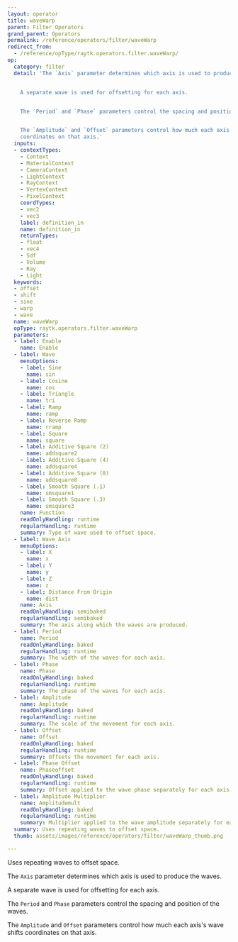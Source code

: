 ```yaml
---
layout: operator
title: waveWarp
parent: Filter Operators
grand_parent: Operators
permalink: /reference/operators/filter/waveWarp
redirect_from:
  - /reference/opType/raytk.operators.filter.waveWarp/
op:
  category: filter
  detail: 'The `Axis` parameter determines which axis is used to produce the waves.


    A separate wave is used for offsetting for each axis.


    The `Period` and `Phase` parameters control the spacing and position of the waves.


    The `Amplitude` and `Offset` parameters control how much each axis''s wave shifts
    coordinates on that axis.'
  inputs:
  - contextTypes:
    - Context
    - MaterialContext
    - CameraContext
    - LightContext
    - RayContext
    - VertexContext
    - PixelContext
    coordTypes:
    - vec2
    - vec3
    label: definition_in
    name: definition_in
    returnTypes:
    - float
    - vec4
    - Sdf
    - Volume
    - Ray
    - Light
  keywords:
  - offset
  - shift
  - sine
  - warp
  - wave
  name: waveWarp
  opType: raytk.operators.filter.waveWarp
  parameters:
  - label: Enable
    name: Enable
  - label: Wave
    menuOptions:
    - label: Sine
      name: sin
    - label: Cosine
      name: cos
    - label: Triangle
      name: tri
    - label: Ramp
      name: ramp
    - label: Reverse Ramp
      name: rramp
    - label: Square
      name: square
    - label: Additive Square (2)
      name: addsquare2
    - label: Additive Square (4)
      name: addsquare4
    - label: Additive Square (8)
      name: addsquare8
    - label: Smooth Square (.1)
      name: smsquare1
    - label: Smooth Square (.3)
      name: smsquare3
    name: Function
    readOnlyHandling: runtime
    regularHandling: runtime
    summary: Type of wave used to offset space.
  - label: Wave Axis
    menuOptions:
    - label: X
      name: x
    - label: Y
      name: y
    - label: Z
      name: z
    - label: Distance From Origin
      name: dist
    name: Axis
    readOnlyHandling: semibaked
    regularHandling: semibaked
    summary: The axis along which the waves are produced.
  - label: Period
    name: Period
    readOnlyHandling: baked
    regularHandling: runtime
    summary: The width of the waves for each axis.
  - label: Phase
    name: Phase
    readOnlyHandling: baked
    regularHandling: runtime
    summary: The phase of the waves for each axis.
  - label: Amplitude
    name: Amplitude
    readOnlyHandling: baked
    regularHandling: runtime
    summary: The scale of the movement for each axis.
  - label: Offset
    name: Offset
    readOnlyHandling: baked
    regularHandling: runtime
    summary: Offsets the movement for each axis.
  - label: Phase Offset
    name: Phaseoffset
    readOnlyHandling: baked
    regularHandling: runtime
    summary: Offset applied to the wave phase separately for each axis.
  - label: Amplitude Multiplier
    name: Amplitudemult
    readOnlyHandling: baked
    regularHandling: runtime
    summary: Multiplier applied to the wave amplitude separately for each axis.
  summary: Uses repeating waves to offset space.
  thumb: assets/images/reference/operators/filter/waveWarp_thumb.png

---
```



Uses repeating waves to offset space.

The `Axis` parameter determines which axis is used to produce the waves.

A separate wave is used for offsetting for each axis.

The `Period` and `Phase` parameters control the spacing and position of the waves.

The `Amplitude` and `Offset` parameters control how much each axis's wave shifts coordinates on that axis.